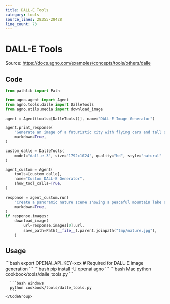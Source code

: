 ```yaml
---
title: DALL-E Tools
category: tools
source_lines: 28355-28428
line_count: 73
---
```


# DALL-E Tools
Source: https://docs.agno.com/examples/concepts/tools/others/dalle



## Code

```python cookbook/tools/dalle_tools.py
from pathlib import Path

from agno.agent import Agent
from agno.tools.dalle import DalleTools
from agno.utils.media import download_image

agent = Agent(tools=[DalleTools()], name="DALL-E Image Generator")

agent.print_response(
    "Generate an image of a futuristic city with flying cars and tall skyscrapers",
    markdown=True,
)

custom_dalle = DalleTools(
    model="dall-e-3", size="1792x1024", quality="hd", style="natural"
)

agent_custom = Agent(
    tools=[custom_dalle],
    name="Custom DALL-E Generator",
    show_tool_calls=True,
)

response = agent_custom.run(
    "Create a panoramic nature scene showing a peaceful mountain lake at sunset",
    markdown=True,
)
if response.images:
    download_image(
        url=response.images[0].url,
        save_path=Path(__file__).parent.joinpath("tmp/nature.jpg"),
    )
```

## Usage

<Steps>
  <Snippet file="create-venv-step.mdx" />

  <Step title="Set your API key">
    ```bash
    export OPENAI_API_KEY=xxx  # Required for DALL-E image generation
    ```
  </Step>

  <Step title="Install libraries">
    ```bash
    pip install -U openai agno
    ```
  </Step>

  <Step title="Run Agent">
    <CodeGroup>
      ```bash Mac
      python cookbook/tools/dalle_tools.py
      ```

      ```bash Windows
      python cookbook/tools/dalle_tools.py
      ```
    </CodeGroup>
  </Step>
</Steps>


